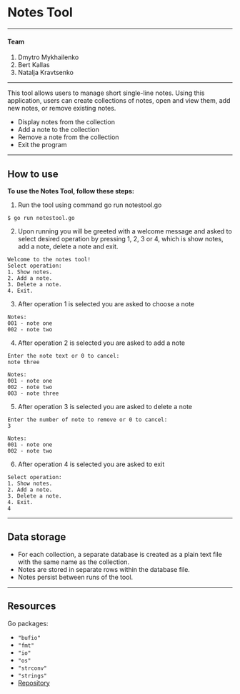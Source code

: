 # Notes Tool

---
#### Team

1. Dmytro Mykhailenko
2. Bert Kallas
3. Natalja Kravtsenko

---

This tool allows users to manage short single-line notes. Using this application, users can create collections of notes, open and view them, add new notes, or remove existing notes.
- Display notes from the collection
- Add a note to the collection
- Remove a note from the collection
- Exit the program

---

## How to use

**To use the Notes Tool, follow these steps:**

1. Run the tool using command go run notestool.go

`$ go run notestool.go`

2. Upon running you will be greeted with a welcome message and asked to select desired operation by pressing 1, 2, 3 or 4, which is show notes, add a note, delete a note and exit.

```
Welcome to the notes tool!
Select operation:
1. Show notes.
2. Add a note.
3. Delete a note.
4. Exit.
```

3. After operation 1 is selected you are asked to choose a note
```
Notes:
001 - note one
002 - note two
```
4. After operation 2 is selected you are asked to add a note
```
Enter the note text or 0 to cancel:
note three

Notes:
001 - note one
002 - note two
003 - note three
```
5. After operation 3 is selected you are asked to delete a note
```
Enter the number of note to remove or 0 to cancel:
3

Notes:
001 - note one
002 - note two
```
6. After operation 4 is selected you are asked to exit
```
Select operation:
1. Show notes.
2. Add a note.
3. Delete a note.
4. Exit.
4
```
---

## Data storage
 
 - For each collection, a separate database is created as a plain text file with the same name as the collection.
 - Notes are stored in separate rows within the database file.
 - Notes persist between runs of the tool.
---

## Resources

 Go packages:

- `"bufio"`
- `"fmt"`
- `"io"`
- `"os"`
- `"strconv"`
- `"strings"`
- [Repository](https://gitea.kood.tech/dmytromykhailenko/notes)

